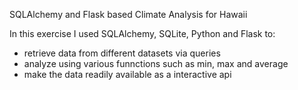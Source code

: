 SQLAlchemy and Flask based Climate Analysis for Hawaii

In this exercise I used SQLAlchemy, SQLite, Python and Flask to:
* retrieve data from different datasets via queries 
* analyze using various funnctions such as min, max and average 
* make the data readily available as a interactive api

